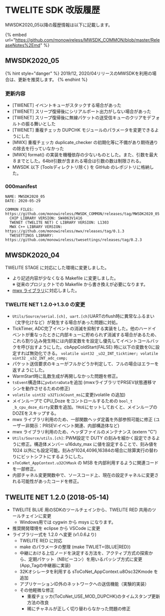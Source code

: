 # TWELITE SDK 改版履歴

MWSDK2020\_05以降の履歴情報は以下に記載します。

{% embed url="https://github.com/monowireless/MWSDK_COMMON/blob/master/ReleaseNotes%2Emd" %}



## MWSDK2020\_05

{% hint style="danger" %}
2019/12, 2020/04リリースのMWSDKを利用の場合は、更新を推奨します。
{% endhint %}

### 更新内容

* \[TWENET] イベントキューがスタックする場合があった
* \[TWENET] スリープ復帰後にシリアルポート出力がしない場合があった
* \[TWENET] スリープ復帰後に無線パケットの送受信キューのクリアをデフォルトの振る舞いとした
* \[TWENET] 重複チェッカ DUPCHK モジュールのパラメータを変更できるようにした
* \[MWX] 重複チェッカ duplicate_checker の初期化等に不備があり期待通りの除去を行っていなかった
* \[MWX] format() の実装を機種依存の少ないものとした。また、引数を最大８までとした。64bit引数が含まれる場合は引数の数は制限される。
* MWSDK 以下 (Toolsディレクトリ除く) を GitHub のレポジトリに格納した。

### 000manifest

```
NAME: MWSDK2020_05
DATE: 2020-05-29

COMMON FILES: https://github.com/monowireless/MWSDK_COMMON/releases/tag/MWSDK2020_05
  CHIP LIBRARY VERSION: SW4063V1416
  TWENET (TWELITE NET) C LIBRARY VERSION: L1303
  MWX C++ LIBRARY VERSION: https://github.com/monowireless/mwx/releases/tag/0.1.3
  TWESETTINGS LIBRARY: https://github.com/monowireless/twesettings/releases/tag/0.2.3
```



## MWSDK2020\_04

TWELITE STAGE に対応にした環境に変更しました。

* より記述内容が少なくなる Makefile に変更しました。\
  ※ 従来のプロジェクトでの Makefile から書き換えが必要になります。
* [mwx ライブラリ](https://mwx.twelite.info)に対応しました。



### TWELITE NET 1.2.0->1.3.0 の変更

* `Utils/Source/serial.[ch], uart.[ch]`UARTのflush時に異常なふるまい（文字化けなど）が発生する場合があった問題に対処。
* TickTimer, ADC完了イベントの消滅を抑制する実装をした。他のハードイベントが重なったときに内部キューに貯められず消滅する場合があるため、これら割り込み発生時には内部変数をを設定し優先してイベントコールバックを呼び出すようにした。cbAppColdStart(FALSE) 時に以下の変数を0に設定すれば無効化できる。 `volatile uint32 _u32_INT_ticktimer; volatile uint32 _u32_INT_adc_comp;`
* パケット送信要求のキューがフルかどうか判定して、フルの場合はエラーを返すようにした。
* WarmStart時に乱数生成が再開しなかった問題を修正。
* `tsEvent`構造体に`pvExtraData`を追加 (mwxライブラリでPRSEV状態遷移マシンを動作させるための修正)
* `volatile uint32 u32TickCount_ms`に変更(volatile の追加)
* メインループで CPU_Doze をコントロールするための `bool_t _b_cpu_doze_dirty`変数を追加。`TRUE`にセットしておくと、メインループのDOZEをスキップする。
* mwx ライブラリ利用のため、一部関数ヘッダ定義を外部参照可能に修正 (ユーザー非開示：PRSEV:イベント関連、内部構造体など)
* mwx ライブラリ利用のため、ヘッダファイルのメンテナンス (extern "C")
* `Utils/Source/utils.[ch]`: PWM設定で DUTY の刻みを細かく設定できるように修正。構造体メンバー u16duty_max に値を設定することで、刻み値を 1024 以外にも設定可能。刻みが1024,4096,16384の場合に除算実行の替わりにビットシフトにするようにした。
* `sToCoNet_AppContext.u32ChMask` の MSB を内部利用するように関連コードを一部修正。
* 内部チャネル変更関数中で、ソースコード上、現在の設定チャネルに変更される可能性があったコードを修正。



## TWELITE NET 1.2.0 (2018-05-14)

* TWELITE BLUE 用のSDKのツールチェインから、TWELITE RED 共用のツールチェインに変更
  * Windows用では cygwin から msys になります。
* 推奨開発環境を eclipse から VSCode に変更
* ライブラリ一式を 1.2.0 へ変更 (v1.0.6より)
  * TWELITE RED に対応
  * make のパラメータの整理 (make TWLIET={BLUE|RED})
  * 中継における上位ノードを決定する方法を、アクティブ方式の探索から、定期パケット（NBビーコン）を用いるパッシブ方式に変更 (App_Tagの中継器に実装)
  * 32Kオシレータを利用する sToCoNet_AppContext.u8Osc32Kmode を追加
  * アプリケーションID外のネットワークへの送信機能（実験的実装）
  * その他軽微な修正
    * 重複チェッカ(ToCoNet_USE_MOD_DUPCHK)のタイムスタンプ更新方法の改良
    * 稀にチャネルが正しく切り替わらなかった問題の修正


